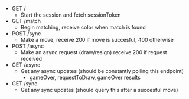 - GET /
    - Start the session and fetch sessionToken
- GET /match
    - Begin matching, receive color when match is found
- POST /sync
    - Make a move, receive 200 if move is succesful, 400 otherwise
- POST /async
    - Make an async request (draw/resign) receive 200 if request received
- GET /async
    - Get any async updates (should be constantly polling this endpoint)
        - gameOver, requestToDraw, gameOver results
- GET /sync
    - Get any sync updates (should query this after a succesful move)

